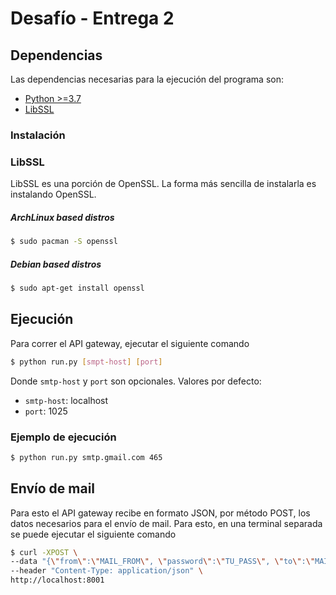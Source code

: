 # Desafío - Entrega 2

## Dependencias

Las dependencias necesarias para la ejecución del programa son:

- [Python >=3.7](https://www.python.org/downloads/)
- [LibSSL](https://wiki.openssl.org/index.php/Libssl_API)

### Instalación

### LibSSL

LibSSL es una porción de OpenSSL. La forma más sencilla de instalarla es instalando OpenSSL.

##### ArchLinux based distros

```sh
$ sudo pacman -S openssl
```

##### Debian based distros

```sh
$ sudo apt-get install openssl
```

## Ejecución

Para correr el API gateway, ejecutar el siguiente comando

```sh
$ python run.py [smpt-host] [port]
```

Donde `smtp-host` y `port` son opcionales. Valores por defecto:

- `smtp-host`: localhost
- `port`: 1025

### Ejemplo de ejecución

```sh
$ python run.py smtp.gmail.com 465
```

## Envío de mail

Para esto el API gateway recibe en formato JSON, por método POST, los datos necesarios para el envío de mail.
Para esto, en una terminal separada se puede ejecutar el siguiente comando

```sh
$ curl -XPOST \
--data "{\"from\":\"MAIL_FROM\", \"password\":\"TU_PASS\", \"to\":\"MAIL_TO\", \"message\": \"message_text\"}" \
--header "Content-Type: application/json" \
http://localhost:8001
```
